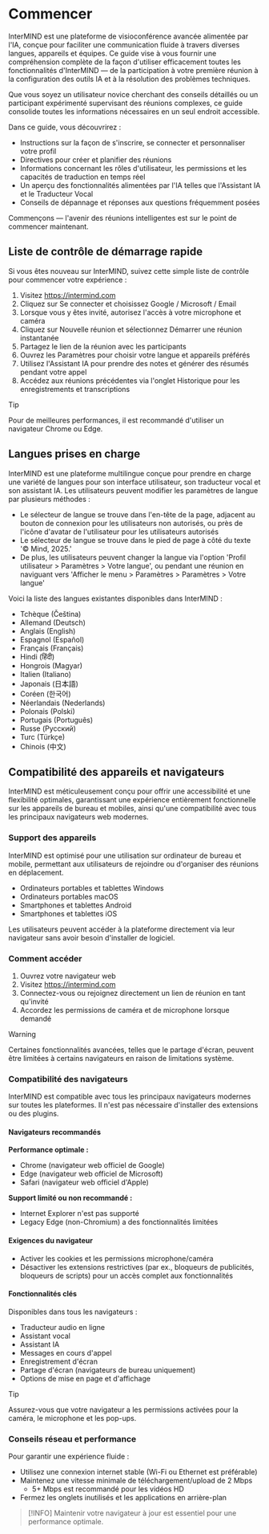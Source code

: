 # Commencer

InterMIND est une plateforme de visioconférence avancée alimentée par l'IA, conçue pour faciliter une communication fluide à travers diverses langues, appareils et équipes. Ce guide vise à vous fournir une compréhension complète de la façon d'utiliser efficacement toutes les fonctionnalités d'InterMIND — de la participation à votre première réunion à la configuration des outils IA et à la résolution des problèmes techniques.

Que vous soyez un utilisateur novice cherchant des conseils détaillés ou un participant expérimenté supervisant des réunions complexes, ce guide consolide toutes les informations nécessaires en un seul endroit accessible.

Dans ce guide, vous découvrirez :

- Instructions sur la façon de s'inscrire, se connecter et personnaliser votre profil
- Directives pour créer et planifier des réunions
- Informations concernant les rôles d'utilisateur, les permissions et les capacités de traduction en temps réel
- Un aperçu des fonctionnalités alimentées par l'IA telles que l'Assistant IA et le Traducteur Vocal
- Conseils de dépannage et réponses aux questions fréquemment posées

Commençons — l'avenir des réunions intelligentes est sur le point de commencer maintenant.

## Liste de contrôle de démarrage rapide

Si vous êtes nouveau sur InterMIND, suivez cette simple liste de contrôle pour commencer votre expérience :

1. Visitez https://intermind.com
2. Cliquez sur Se connecter et choisissez Google / Microsoft / Email
3. Lorsque vous y êtes invité, autorisez l'accès à votre microphone et caméra
4. Cliquez sur Nouvelle réunion et sélectionnez Démarrer une réunion instantanée
5. Partagez le lien de la réunion avec les participants
6. Ouvrez les Paramètres pour choisir votre langue et appareils préférés
7. Utilisez l'Assistant IA pour prendre des notes et générer des résumés pendant votre appel
8. Accédez aux réunions précédentes via l'onglet Historique pour les enregistrements et transcriptions

> [!TIP]
> Pour de meilleures performances, il est recommandé d'utiliser un navigateur Chrome ou Edge.

## Langues prises en charge

InterMIND est une plateforme multilingue conçue pour prendre en charge une variété de langues pour son interface utilisateur, son traducteur vocal et son assistant IA. Les utilisateurs peuvent modifier les paramètres de langue par plusieurs méthodes :

- Le sélecteur de langue se trouve dans l'en-tête de la page, adjacent au bouton de connexion pour les utilisateurs non autorisés, ou près de l'icône d'avatar de l'utilisateur pour les utilisateurs autorisés
- Le sélecteur de langue se trouve dans le pied de page à côté du texte '© Mind, 2025.'
- De plus, les utilisateurs peuvent changer la langue via l'option 'Profil utilisateur > Paramètres > Votre langue', ou pendant une réunion en naviguant vers 'Afficher le menu > Paramètres > Paramètres > Votre langue'

Voici la liste des langues existantes disponibles dans InterMIND :

- Tchèque (Čeština)
- Allemand (Deutsch)
- Anglais (English)
- Espagnol (Español)
- Français (Français)
- Hindi (हिंदी)
- Hongrois (Magyar)
- Italien (Italiano)
- Japonais (日本語)
- Coréen (한국어)
- Néerlandais (Nederlands)
- Polonais (Polski)
- Portugais (Português)
- Russe (Русский)
- Turc (Türkçe)
- Chinois (中文)

## Compatibilité des appareils et navigateurs

InterMIND est méticuleusement conçu pour offrir une accessibilité et une flexibilité optimales, garantissant une expérience entièrement fonctionnelle sur les appareils de bureau et mobiles, ainsi qu'une compatibilité avec tous les principaux navigateurs web modernes.

### Support des appareils

InterMIND est optimisé pour une utilisation sur ordinateur de bureau et mobile, permettant aux utilisateurs de rejoindre ou d'organiser des réunions en déplacement.

- Ordinateurs portables et tablettes Windows
- Ordinateurs portables macOS
- Smartphones et tablettes Android
- Smartphones et tablettes iOS

Les utilisateurs peuvent accéder à la plateforme directement via leur navigateur sans avoir besoin d'installer de logiciel.

### Comment accéder

1. Ouvrez votre navigateur web
2. Visitez https://intermind.com
3. Connectez-vous ou rejoignez directement un lien de réunion en tant qu'invité
4. Accordez les permissions de caméra et de microphone lorsque demandé

> [!WARNING]
> Certaines fonctionnalités avancées, telles que le partage d'écran, peuvent être limitées à certains navigateurs en raison de limitations système.

### Compatibilité des navigateurs

InterMIND est compatible avec tous les principaux navigateurs modernes sur toutes les plateformes. Il n'est pas nécessaire d'installer des extensions ou des plugins.

#### Navigateurs recommandés

**Performance optimale :**

- Chrome (navigateur web officiel de Google)
- Edge (navigateur web officiel de Microsoft)
- Safari (navigateur web officiel d'Apple)

**Support limité ou non recommandé :**

- Internet Explorer n'est pas supporté
- Legacy Edge (non-Chromium) a des fonctionnalités limitées

#### Exigences du navigateur

- Activer les cookies et les permissions microphone/caméra
- Désactiver les extensions restrictives (par ex., bloqueurs de publicités, bloqueurs de scripts) pour un accès complet aux fonctionnalités

#### Fonctionnalités clés

Disponibles dans tous les navigateurs :

- Traducteur audio en ligne
- Assistant vocal
- Assistant IA
- Messages en cours d'appel
- Enregistrement d'écran
- Partage d'écran (navigateurs de bureau uniquement)
- Options de mise en page et d'affichage

> [!TIP]
> Assurez-vous que votre navigateur a les permissions activées pour la caméra, le microphone et les pop-ups.

### Conseils réseau et performance

Pour garantir une expérience fluide :

- Utilisez une connexion internet stable (Wi-Fi ou Ethernet est préférable)
- Maintenez une vitesse minimale de téléchargement/upload de 2 Mbps
  - 5+ Mbps est recommandé pour les vidéos HD
- Fermez les onglets inutilisés et les applications en arrière-plan

> [!INFO]
> Maintenir votre navigateur à jour est essentiel pour une performance optimale.